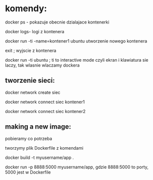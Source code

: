 # komendy:

docker ps - pokazuje obecnie dzialajace kontenerki

docker logs- logi z kontenera

docker run -ti -name=kontener1 ubuntu      utworzenie nowego kontenera

exit ; wyjscie z kontenera

docker run -ti ubuntu ;    ti to interactive mode czyli ekran i klawiatura sie laczy, tak wlasnie wlaczamy dockera


## tworzenie sieci:

docker network create siec

docker network connect siec kontener1

docker network connect siec kontener2


## making a new image:

pobieramy co potrzeba

tworzymy plik Dockerfile z komendami

docker build -t myusername/app .

docker run -p 8888:5000 myusername/app, gdzie 8888:5000 to porty, 5000 jest w Dockerfile
